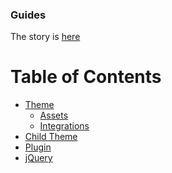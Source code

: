 ### Guides

The story is [here](http://pixelgrade.github.io/guides)

Table of Contents
=================

  * [Theme](https://github.com/pixelgrade/guides/tree/master/wp-theme)
    * [Assets](https://github.com/pixelgrade/guides/tree/master/wp-theme/assets)
    * [Integrations](https://github.com/pixelgrade/guides/tree/master/wp-theme/inc/integrations)
  * [Child Theme](https://github.com/pixelgrade/guides/tree/master/wp-theme-child)
  * [Plugin](https://github.com/pixelgrade/guides/tree/master/pixplugin)
  * [jQuery](https://github.com/pixelgrade/guides/tree/master/jquery-plugin)
